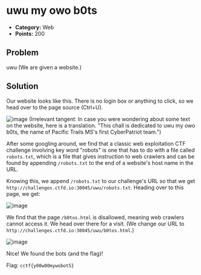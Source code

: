 # uwu my owo b0ts
* **Category:** Web
* **Points:** 200
## Problem
uwu (We are given a website.)
## Solution
Our website looks like this. There is no login box or anything to click, so we head over to the page source (Ctrl+U).

![image](https://user-images.githubusercontent.com/69173442/92057759-e3489d00-ed43-11ea-9cfb-9c9f8dcbb17c.png)
(Irrelevant tangent: In case you were wondering about some text on the website, here is a translation. "This chall is dedicated to uwu my owo b0ts, the name of Pacific Trails MS's first CyberPatriot team.")

After some googling around, we find that a classic web exploitation CTF challenge involving key word "robots" is one that has to do with a file called `robots.txt`, which is a file that gives instruction to web crawlers and can be found by appending `/robots.txt` to the end of a website's host name in the URL.

Knowing this, we append `/robots.txt` to our challenge's URL so that we get `http://challenges.ctfd.io:30045/uwu/robots.txt`. Heading over to this page, we get:

![image](https://user-images.githubusercontent.com/69173442/92059398-f3fa1280-ed45-11ea-98cd-9195c95aac11.png)

We find that the page `/b0tos.html` is disallowed, meaning web crawlers cannot access it. We head over there for a visit. (We change our URL to `http://challenges.ctfd.io:30045/uwu/b0tos.html`.)

![image](https://user-images.githubusercontent.com/69173442/92059081-1dff0500-ed45-11ea-9dec-a50e52e5e622.png)

Nice! We found the bots (and the flag)!

Flag: `cctf{y00w00mywobot5}`
